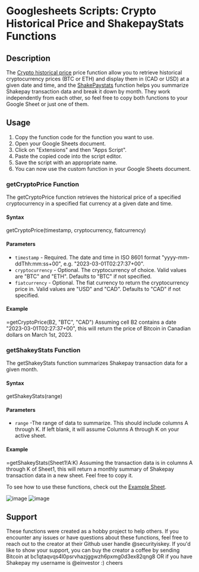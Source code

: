 # Googlesheets Scripts: Crypto Historical Price and ShakepayStats Functions

## Description
The [Crypto historical price](https://github.com/securityiskey/Shakepay-Stats-Google-Sheets/blob/main/Crypto%20historical%20) price function allow you to retrieve historical cryptocurrency prices (BTC or ETH) and display them in (CAD or USD) at a given date and time, and the [ShakePaystats](https://github.com/securityiskey/Shakepay-Stats-Google-Sheets/blob/main/ShakePaystats) function helps you summarize Shakepay transaction data and break it down by month. They work independently from each other, so feel free to copy both functions to your Google Sheet or just one of them.

## Usage
1. Copy the function code for the function you want to use.
2. Open your Google Sheets document.
3. Click on "Extensions" and then "Apps Script".
4. Paste the copied code into the script editor.
5. Save the script with an appropriate name.
6. You can now use the custom function in your Google Sheets document.

### getCryptoPrice Function
The getCryptoPrice function retrieves the historical price of a specified cryptocurrency in a specified fiat currency at a given date and time.

#### Syntax
getCryptoPrice(timestamp, cryptocurrency, fiatcurrency)

#### Parameters
* `timestamp` - Required. The date and time in ISO 8601 format "yyyy-mm-ddThh:mm:ss+00", e.g. "2023-03-01T02:27:37+00".
* `cryptocurrency` - Optional. The cryptocurrency of choice. Valid values are "BTC" and "ETH". Defaults to "BTC" if not specified.
* `fiatcurrency` - Optional. The fiat currency to return the cryptocurrency price in. Valid values are "USD" and "CAD". Defaults to "CAD" if not specified.

#### Example
=getCryptoPrice(B2, "BTC", "CAD")
Assuming cell B2 contains a date "2023-03-01T02:27:37+00", this will return the price of Bitcoin in Canadian dollars on March 1st, 2023.

### getShakeyStats Function
The getShakeyStats function summarizes Shakepay transaction data for a given month.

#### Syntax
getShakeyStats(range)

#### Parameters
* `range` -The range of data to summarize. This should include columns A through K. If left blank, it will assume Columns A through K on your active sheet.

#### Example
=getShakeyStats(Sheet1!A:K)
Assuming the transaction data is in columns A through K of Sheet1, this will return a monthly summary of Shakepay transaction data in a new sheet. Feel free to copy it.

To see how to use these functions, check out the [Example Sheet](https://docs.google.com/spreadsheets/d/1zVC0OqCdjo41pWUnaLXuLWsBJiFGEoO6IHOo24GyuZQ/edit#gid=0).

![image](https://user-images.githubusercontent.com/92526489/223212389-bc16e588-b40d-478a-9090-e004a600a35c.png)
![image](https://user-images.githubusercontent.com/92526489/223212643-2fdd3e89-fae7-422b-9729-d6c25f021dd3.png)

## Support
These functions were created as a hobby project to help others. If you encounter any issues or have questions about these functions, feel free to reach out to the creator at their Github user handle @securityiskey. If you'd like to show your support, you can buy the creator a coffee by sending Bitcoin at bc1qtaqvqs4l0psrvhazjggwzh6pxmg0d3ex82qng8 OR if you have Shakepay my username is @einvestor :) cheers
